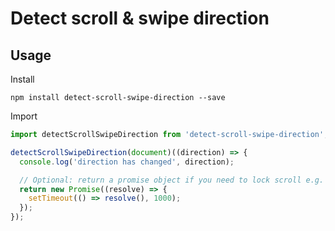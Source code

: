 # Detect scroll & swipe direction

## Usage

Install

```
npm install detect-scroll-swipe-direction --save
```

Import

```javascript
import detectScrollSwipeDirection from 'detect-scroll-swipe-direction';

detectScrollSwipeDirection(document)((direction) => {
  console.log('direction has changed', direction);

  // Optional: return a promise object if you need to lock scroll e.g. until animation complete
  return new Promise((resolve) => {
    setTimeout(() => resolve(), 1000);
  });
});
```
